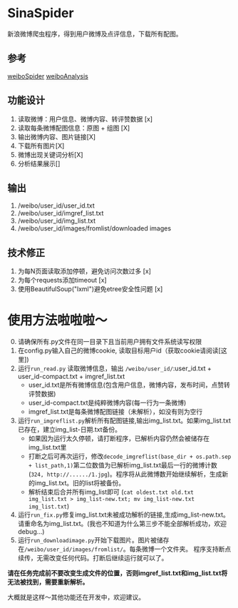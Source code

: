 # SinaSpider
新浪微博爬虫程序，得到用户微博及点评信息，下载所有配图。

## 参考 
[weiboSpider](https://github.com/knightReigh/weiboSpider-1)
[weiboAnalysis](https://github.com/dingmyu/weibo_analysis)

## 功能设计
1. 读取微博：用户信息、微博内容、转评赞数据 [x]
2. 读取每条微博配图信息：原图 + 组图 [X]
3. 输出微博内容、图片链接[X]
4. 下载所有图片[X]
5. 微博出现关键词分析[X]
6. 分析结果展示[]

## 输出
1. /weibo/user_id/user_id.txt
2. /weibo/user_id/imgref_list.txt
3. /weibo/user_id/img_list.txt
4. /weibo/user_id/images/fromlist/downloaded images 

## 技术修正
1. 为每N页面读取添加停顿，避免访问次数过多 [x]
2. 为每个requests添加timeout [x]
3. 使用BeautifulSoup("lxml")避免etree安全性问题 [x]

# 使用方法啦啦啦～
0. 请确保所有.py文件在同一目录下且当前用户拥有文件系统读写权限
1. 在config.py输入自己的微博cookie, 读取目标用户id（获取cookie请阅读[这里])
2. 运行`run_read.py` 读取微博信息，输出 `/weibo/user_id/`:user_id.txt + user_id-compact.txt + imgref_list.txt
    + user_id.txt是所有微博信息(包含用户信息，微博内容，发布时间，点赞转评赞数据)
    + user_id-compact.txt是纯粹微博内容(每一行为一条微博)
    + imgref_list.txt是每条微博配图链接（未解析），如没有则为空行
3. 运行`run_imgreflist.py`解析所有配图链接,输出img_list.txt。如果img_list.txt已存在，建立img_list-日期.txt备份。
    + 如果因为运行太久停顿，请打断程序，已解析内容仍然会被储存在img_list.txt里
    + 打断之后可再次运行，修改`decode_imgreflist(base_dir + os.path.sep + list_path,1)`第二位数值为已解析img_list.txt最后一行的微博计数(`324, http://....../1.jpg`)。程序将从此微博数开始继续解析，生成新的img_list.txt。旧的list将被备份。
    + 解析结束后合并所有img_list即可 (`cat oldest.txt old.txt img_list.txt > img_list-new.txt; mv img_list-new.txt img_list.txt`)
4. 运行`run_fix.py`修复img_list.txt未被成功解析的链接,生成img_list-new.txt。请重命名为img_list.txt。(我也不知道为什么第三步不能全部解析成功，欢迎debug...)
5. 运行`run_downloadimage.py`开始下载图片。图片被储存在`/weibo/user_id/images/fromlist/`。每条微博一个文件夹。
    程序支持断点续传，无需改变任何代码。打断后继续运行就可以了。

**请在任务完成前不要改变生成文件的位置，否则imgref_list.txt和img_list.txt将无法被找到，需要重新解析。**

大概就是这样～其他功能还在开发中，欢迎建议。
